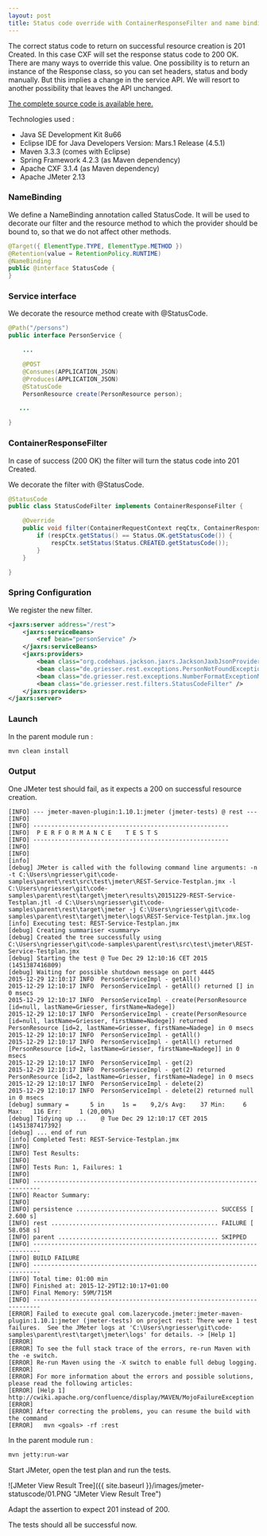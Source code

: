 ```yaml
---
layout: post
title: Status code override with ContainerResponseFilter and name binding
---
```


The correct status code to return on successful resource creation is 201 Created. In this case CXF will set the response status code to 200 OK. There are many ways to override this value. One possibility is to return an instance of the Response class, so you can set headers, status and body manually. But this implies a change in the service API. We will resort to another possibility that leaves the API unchanged. 

[The complete source code is available here.](https://github.com/nadegegriesser/code-samples/tree/4.0.0)

Technologies used :

* Java SE Development Kit 8u66
* Eclipse IDE for Java Developers Version: Mars.1 Release (4.5.1)
* Maven 3.3.3 (comes with Eclipse)
* Spring Framework 4.2.3 (as Maven dependency)
* Apache CXF 3.1.4 (as Maven dependency)
* Apache JMeter 2.13


### NameBinding

We define a NameBinding annotation called StatusCode. It will be used to decorate our filter and the resource method to which the provider should be bound to, so that we do not affect other methods.

```java
@Target({ ElementType.TYPE, ElementType.METHOD })
@Retention(value = RetentionPolicy.RUNTIME)
@NameBinding
public @interface StatusCode {
}
```

### Service interface

We decorate the resource method create with @StatusCode.

```java
@Path("/persons")
public interface PersonService {

    ...

    @POST
    @Consumes(APPLICATION_JSON)
    @Produces(APPLICATION_JSON)
    @StatusCode
    PersonResource create(PersonResource person);

   ...

}
```

### ContainerResponseFilter

In case of success (200 OK) the filter will turn the status code into 201 Created.

We decorate the filter with @StatusCode.

```java
@StatusCode
public class StatusCodeFilter implements ContainerResponseFilter {

    @Override
    public void filter(ContainerRequestContext reqCtx, ContainerResponseContext respCtx) throws IOException {
        if (respCtx.getStatus() == Status.OK.getStatusCode()) {
            respCtx.setStatus(Status.CREATED.getStatusCode());
        }
    }

}
```


### Spring Configuration

We register the new filter.

```xml
<jaxrs:server address="/rest">
    <jaxrs:serviceBeans>
        <ref bean="personService" />
    </jaxrs:serviceBeans>
    <jaxrs:providers>
        <bean class="org.codehaus.jackson.jaxrs.JacksonJaxbJsonProvider" />
        <bean class="de.griesser.rest.exceptions.PersonNotFoundExceptionMapper" />
        <bean class="de.griesser.rest.exceptions.NumberFormatExceptionMapper" />
        <bean class="de.griesser.rest.filters.StatusCodeFilter" />
    </jaxrs:providers>
</jaxrs:server>
```

### Launch

In the parent module run :

```sh
mvn clean install
```

### Output

One JMeter test should fail, as it expects a 200 on successful resource creation.

```text
[INFO] --- jmeter-maven-plugin:1.10.1:jmeter (jmeter-tests) @ rest ---
[INFO]  
[INFO] -------------------------------------------------------
[INFO]  P E R F O R M A N C E    T E S T S
[INFO] -------------------------------------------------------
[INFO]  
[INFO]  
[info]  
[debug] JMeter is called with the following command line arguments: -n -t C:\Users\ngriesser\git\code-samples\parent\rest\src\test\jmeter\REST-Service-Testplan.jmx -l C:\Users\ngriesser\git\code-samples\parent\rest\target\jmeter\results\20151229-REST-Service-Testplan.jtl -d C:\Users\ngriesser\git\code-samples\parent\rest\target\jmeter -j C:\Users\ngriesser\git\code-samples\parent\rest\target\jmeter\logs\REST-Service-Testplan.jmx.log
[info] Executing test: REST-Service-Testplan.jmx
[debug] Creating summariser <summary>
[debug] Created the tree successfully using C:\Users\ngriesser\git\code-samples\parent\rest\src\test\jmeter\REST-Service-Testplan.jmx
[debug] Starting the test @ Tue Dec 29 12:10:16 CET 2015 (1451387416809)
[debug] Waiting for possible shutdown message on port 4445
2015-12-29 12:10:17 INFO  PersonServiceImpl - getAll()
2015-12-29 12:10:17 INFO  PersonServiceImpl - getAll() returned [] in 0 msecs
2015-12-29 12:10:17 INFO  PersonServiceImpl - create(PersonResource [id=null, lastName=Griesser, firstName=Nadege])
2015-12-29 12:10:17 INFO  PersonServiceImpl - create(PersonResource [id=null, lastName=Griesser, firstName=Nadege]) returned PersonResource [id=2, lastName=Griesser, firstName=Nadege] in 0 msecs
2015-12-29 12:10:17 INFO  PersonServiceImpl - getAll()
2015-12-29 12:10:17 INFO  PersonServiceImpl - getAll() returned [PersonResource [id=2, lastName=Griesser, firstName=Nadege]] in 0 msecs
2015-12-29 12:10:17 INFO  PersonServiceImpl - get(2)
2015-12-29 12:10:17 INFO  PersonServiceImpl - get(2) returned PersonResource [id=2, lastName=Griesser, firstName=Nadege] in 0 msecs
2015-12-29 12:10:17 INFO  PersonServiceImpl - delete(2)
2015-12-29 12:10:17 INFO  PersonServiceImpl - delete(2) returned null in 0 msecs
[debug] summary =      5 in     1s =    9,2/s Avg:    37 Min:     6 Max:   116 Err:     1 (20,00%)
[debug] Tidying up ...    @ Tue Dec 29 12:10:17 CET 2015 (1451387417392)
[debug] ... end of run
[info] Completed Test: REST-Service-Testplan.jmx
[INFO]  
[INFO] Test Results:
[INFO]  
[INFO] Tests Run: 1, Failures: 1
[INFO]  
[INFO] ------------------------------------------------------------------------
[INFO] Reactor Summary:
[INFO] 
[INFO] persistence ........................................ SUCCESS [  2.600 s]
[INFO] rest ............................................... FAILURE [ 58.058 s]
[INFO] parent ............................................. SKIPPED
[INFO] ------------------------------------------------------------------------
[INFO] BUILD FAILURE
[INFO] ------------------------------------------------------------------------
[INFO] Total time: 01:00 min
[INFO] Finished at: 2015-12-29T12:10:17+01:00
[INFO] Final Memory: 59M/715M
[INFO] ------------------------------------------------------------------------
[ERROR] Failed to execute goal com.lazerycode.jmeter:jmeter-maven-plugin:1.10.1:jmeter (jmeter-tests) on project rest: There were 1 test failures.  See the JMeter logs at 'C:\Users\ngriesser\git\code-samples\parent\rest\target\jmeter\logs' for details. -> [Help 1]
[ERROR] 
[ERROR] To see the full stack trace of the errors, re-run Maven with the -e switch.
[ERROR] Re-run Maven using the -X switch to enable full debug logging.
[ERROR] 
[ERROR] For more information about the errors and possible solutions, please read the following articles:
[ERROR] [Help 1] http://cwiki.apache.org/confluence/display/MAVEN/MojoFailureException
[ERROR] 
[ERROR] After correcting the problems, you can resume the build with the command
[ERROR]   mvn <goals> -rf :rest
```

In the parent module run :

```sh
mvn jetty:run-war
```

Start JMeter, open the test plan and run the tests.

![JMeter View Result Tree]({{ site.baseurl }}/images/jmeter-statuscode/01.PNG "JMeter View Result Tree")

Adapt the assertion to expect 201 instead of 200.

The tests should all be successful now.
